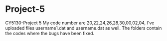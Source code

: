 # Project-5
CY5130-Project 5
My code number are 20,22,24,26,28,30,00,02,04,
I've uploaded files username1.dat and username.dat as well.
The folders contain the codes where the bugs have been fixed.
